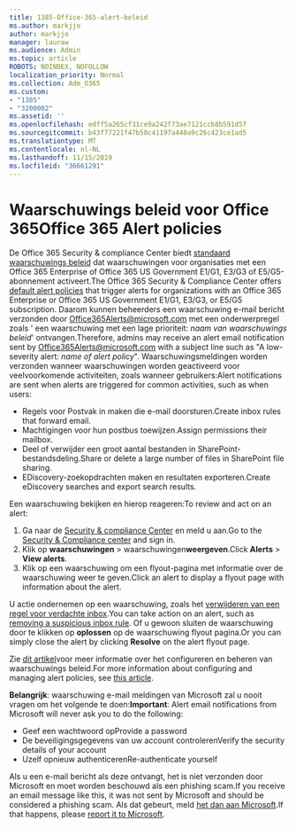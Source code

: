 ```yaml
---
title: 1385-Office-365-alert-beleid
ms.author: markjjo
author: markjjo
manager: lauraw
ms.audience: Admin
ms.topic: article
ROBOTS: NOINDEX, NOFOLLOW
localization_priority: Normal
ms.collection: Adm_O365
ms.custom:
- "1385"
- "3200002"
ms.assetid: ''
ms.openlocfilehash: edff5a265cf31ce9a242f73ae7121ccb8b591d5f
ms.sourcegitcommit: b43f77221f47b50c41197a448a9c26c423ce1ad5
ms.translationtype: MT
ms.contentlocale: nl-NL
ms.lasthandoff: 11/15/2019
ms.locfileid: "36661291"
---
```

# <a name="office-365-alert-policies"></a><span data-ttu-id="c74af-102">Waarschuwings beleid voor Office 365</span><span class="sxs-lookup"><span data-stu-id="c74af-102">Office 365 Alert policies</span></span>

<span data-ttu-id="c74af-103">De Office 365 Security & compliance Center biedt [standaard waarschuwings beleid](https://docs.microsoft.com/office365/securitycompliance/alert-policies#default-alert-policies) dat waarschuwingen voor organisaties met een Office 365 Enterprise of Office 365 US Government E1/G1, E3/G3 of E5/G5-abonnement activeert.</span><span class="sxs-lookup"><span data-stu-id="c74af-103">The Office 365 Security & Compliance Center offers [default alert policies](https://docs.microsoft.com/office365/securitycompliance/alert-policies#default-alert-policies) that trigger alerts for organizations with an Office 365 Enterprise or Office 365 US Government E1/G1, E3/G3, or E5/G5 subscription.</span></span> <span data-ttu-id="c74af-104">Daarom kunnen beheerders een waarschuwing e-mail bericht verzonden door Office365Alerts@microsoft.com met een onderwerpregel zoals ' een waarschuwing met een lage prioriteit: *naam van waarschuwings beleid*' ontvangen.</span><span class="sxs-lookup"><span data-stu-id="c74af-104">Therefore, admins may receive an alert email notification sent by Office365Alerts@microsoft.com with a subject line such as "A low-severity alert: *name of alert policy*".</span></span> <span data-ttu-id="c74af-105">Waarschuwingsmeldingen worden verzonden wanneer waarschuwingen worden geactiveerd voor veelvoorkomende activiteiten, zoals wanneer gebruikers:</span><span class="sxs-lookup"><span data-stu-id="c74af-105">Alert notifications are sent when alerts are triggered for common activities, such as when users:</span></span>

- <span data-ttu-id="c74af-106">Regels voor Postvak in maken die e-mail doorsturen.</span><span class="sxs-lookup"><span data-stu-id="c74af-106">Create inbox rules that forward email.</span></span>
- <span data-ttu-id="c74af-107">Machtigingen voor hun postbus toewijzen.</span><span class="sxs-lookup"><span data-stu-id="c74af-107">Assign permissions their mailbox.</span></span>
- <span data-ttu-id="c74af-108">Deel of verwijder een groot aantal bestanden in SharePoint-bestandsdeling.</span><span class="sxs-lookup"><span data-stu-id="c74af-108">Share or delete a large number of files in SharePoint file sharing.</span></span>
- <span data-ttu-id="c74af-109">EDiscovery-zoekopdrachten maken en resultaten exporteren.</span><span class="sxs-lookup"><span data-stu-id="c74af-109">Create eDiscovery searches and export search results.</span></span>

<span data-ttu-id="c74af-110">Een waarschuwing bekijken en hierop reageren:</span><span class="sxs-lookup"><span data-stu-id="c74af-110">To review and act on an alert:</span></span>

1. <span data-ttu-id="c74af-111">Ga naar de [Security & compliance Center](https://protection.office.com) en meld u aan.</span><span class="sxs-lookup"><span data-stu-id="c74af-111">Go to the [Security & Compliance center](https://protection.office.com) and sign in.</span></span>
2. <span data-ttu-id="c74af-112">Klik op **waarschuwingen** > waarschuwingen**weergeven**.</span><span class="sxs-lookup"><span data-stu-id="c74af-112">Click **Alerts** > **View alerts**.</span></span>
3. <span data-ttu-id="c74af-113">Klik op een waarschuwing om een flyout-pagina met informatie over de waarschuwing weer te geven.</span><span class="sxs-lookup"><span data-stu-id="c74af-113">Click an alert to display a flyout page with information about the alert.</span></span>

<span data-ttu-id="c74af-114">U actie ondernemen op een waarschuwing, zoals het [verwijderen van een regel voor verdachte inbox](https://docs.microsoft.com/office365/securitycompliance/responding-to-a-compromised-email-account).</span><span class="sxs-lookup"><span data-stu-id="c74af-114">You can take action on an alert, such as [removing a suspicious inbox rule](https://docs.microsoft.com/office365/securitycompliance/responding-to-a-compromised-email-account).</span></span> <span data-ttu-id="c74af-115">Of u gewoon sluiten de waarschuwing door te klikken op **oplossen** op de waarschuwing flyout pagina.</span><span class="sxs-lookup"><span data-stu-id="c74af-115">Or you can simply close the alert by clicking **Resolve** on the alert flyout page.</span></span>

<span data-ttu-id="c74af-116">Zie [dit artikel](https://docs.microsoft.com/office365/securitycompliance/alert-policies)voor meer informatie over het configureren en beheren van waarschuwings beleid.</span><span class="sxs-lookup"><span data-stu-id="c74af-116">For more information about configuring and managing alert policies, see  [this article](https://docs.microsoft.com/office365/securitycompliance/alert-policies).</span></span>

<span data-ttu-id="c74af-117">**Belangrijk**: waarschuwing e-mail meldingen van Microsoft zal u nooit vragen om het volgende te doen:</span><span class="sxs-lookup"><span data-stu-id="c74af-117">**Important**: Alert email notifications from Microsoft will never ask you to do the following:</span></span>

- <span data-ttu-id="c74af-118">Geef een wachtwoord op</span><span class="sxs-lookup"><span data-stu-id="c74af-118">Provide a password</span></span>
- <span data-ttu-id="c74af-119">De beveiligingsgegevens van uw account controleren</span><span class="sxs-lookup"><span data-stu-id="c74af-119">Verify the security details of your account</span></span>
- <span data-ttu-id="c74af-120">Uzelf opnieuw authenticeren</span><span class="sxs-lookup"><span data-stu-id="c74af-120">Re-authenticate yourself</span></span>

<span data-ttu-id="c74af-121">Als u een e-mail bericht als deze ontvangt, het is niet verzonden door Microsoft en moet worden beschouwd als een phishing scam.</span><span class="sxs-lookup"><span data-stu-id="c74af-121">If you receive an email message like this, it was not sent by Microsoft and should be considered a phishing scam.</span></span> <span data-ttu-id="c74af-122">Als dat gebeurt, meld [het dan aan Microsoft](https://docs.microsoft.com/office365/SecurityCompliance/report-junk-email-and-phishing-scams-in-outlook-on-the-web-eop).</span><span class="sxs-lookup"><span data-stu-id="c74af-122">If that happens, please [report it to Microsoft](https://docs.microsoft.com/office365/SecurityCompliance/report-junk-email-and-phishing-scams-in-outlook-on-the-web-eop).</span></span>